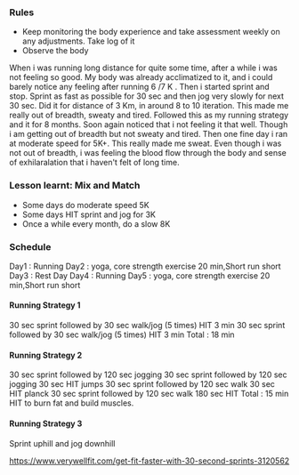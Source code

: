 ### Rules
- Keep monitoring the body experience and take assessment weekly on any adjustments. Take log of it
- Observe the body

When i was running long distance for quite some time, after a while i was not feeling so good. My body was already acclimatized to it, and i could barely notice any feeling after running 6 /7 K . Then i started sprint and stop. Sprint as fast as possible for 30 sec and then jog very slowly for next 30 sec. Did it for distance of 3 Km, in around 8 to 10 iteration. This made me really out of breadth, sweaty and tired. Followed this as my running strategy and it for 8 months. Soon again noticed that i not feeling it that well. Though i am getting out of breadth but not sweaty and tired. Then one fine day i ran at moderate speed for 5K+. This really made me sweat. Even though i was not out of breadth, i was feeling the blood flow through the body and sense of exhilaralation that i haven't felt of long time.  

### Lesson learnt: Mix and Match
- Some days do moderate speed 5K 
- Some days HIT sprint and jog for 3K
- Once a while every month, do a slow 8K 

### Schedule
Day1 : Running 
Day2 : yoga, core strength exercise 20 min,Short run short
Day3 : Rest Day
Day4 : Running 
Day5 : yoga, core strength exercise 20 min,Short run short


#### Running Strategy 1
30 sec sprint followed by 30 sec walk/jog  (5 times)
HIT 3 min
30 sec sprint followed by 30 sec walk/jog  (5 times)
HIT 3 min
Total : 18 min 

#### Running Strategy 2
30 sec sprint followed by 120 sec jogging
30 sec sprint followed by 120 sec jogging
30 sec HIT jumps
30 sec sprint followed by 120 sec walk
30 sec HIT planck
30 sec sprint followed by 120 sec walk
180 sec HIT
Total : 15 min HIT to burn fat and build muscles.

#### Running Strategy 3
Sprint uphill and jog downhill 

https://www.verywellfit.com/get-fit-faster-with-30-second-sprints-3120562


